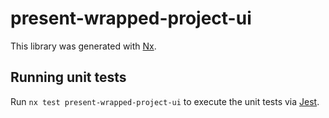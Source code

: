 # present-wrapped-project-ui

This library was generated with [Nx](https://nx.dev).

## Running unit tests

Run `nx test present-wrapped-project-ui` to execute the unit tests via [Jest](https://jestjs.io).
